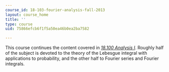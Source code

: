 ```yaml
---
course_id: 18-103-fourier-analysis-fall-2013
layout: course_home
title: ''
type: course
uid: 75866efcb6f1f5a50ea46b0ea2ba7582

---
```

This course continues the content covered in [_18.100 Analysis I_](/courses/18-100b-analysis-i-fall-2010/). Roughly half of the subject is devoted to the theory of the Lebesgue integral with applications to probability, and the other half to Fourier series and Fourier integrals.
